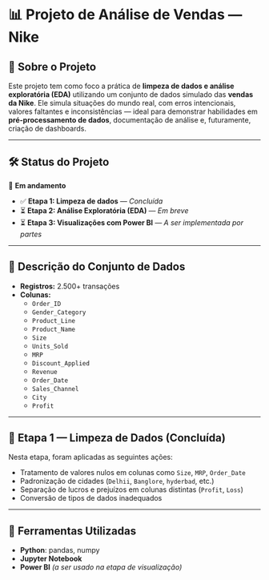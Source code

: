 # 📊 Projeto de Análise de Vendas — Nike 

## 👟 Sobre o Projeto

Este projeto tem como foco a prática de **limpeza de dados e análise exploratória (EDA)** utilizando um conjunto de dados simulado das **vendas da Nike**. Ele simula situações do mundo real, com erros intencionais, valores faltantes e inconsistências — ideal para demonstrar habilidades em **pré-processamento de dados**, documentação de análise e, futuramente, criação de dashboards.

---

## 🛠️ Status do Projeto

🚧 **Em andamento**

- ✅ **Etapa 1: Limpeza de dados** — *Concluída*
- ⏳ **Etapa 2: Análise Exploratória (EDA)** — *Em breve*
- ⏳ **Etapa 3: Visualizações com Power BI** — *A ser implementada por partes*

---

## 📌 Descrição do Conjunto de Dados

- **Registros:** 2.500+ transações
- **Colunas:** 
  - `Order_ID`
  - `Gender_Category`
  - `Product_Line`
  - `Product_Name`
  - `Size`
  - `Units_Sold`
  - `MRP`
  - `Discount_Applied`
  - `Revenue`
  - `Order_Date`
  - `Sales_Channel`
  - `City`
  - `Profit`

---

## 🧹 Etapa 1 — Limpeza de Dados (Concluída)

Nesta etapa, foram aplicadas as seguintes ações:

- Tratamento de valores nulos em colunas como `Size`, `MRP`, `Order_Date`
- Padronização de cidades (`Delhii`, `Banglore`, `hyderbad`, etc.)
- Separação de lucros e prejuízos em colunas distintas (`Profit`, `Loss`)
- Conversão de tipos de dados inadequados

---

## 🧪 Ferramentas Utilizadas

- **Python**: pandas, numpy
- **Jupyter Notebook**
- **Power BI** *(a ser usado na etapa de visualização)*




